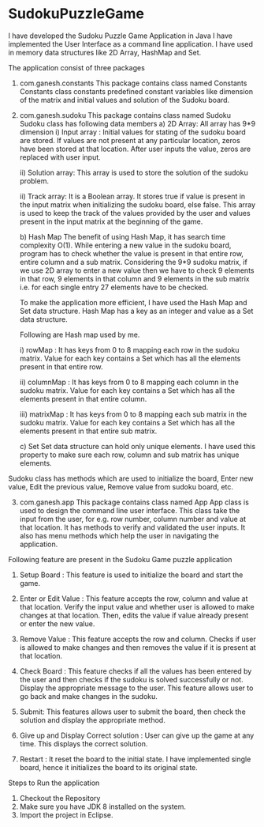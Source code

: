 # SudokuPuzzleGame

I have developed the Sudoku Puzzle Game Application in Java
I have implemented the User Interface as a command line application. I have used in memory data structures like 2D Array, HashMap and Set.

The application consist of three packages
1) com.ganesh.constants
This package contains class named Constants 
Constants class constants predefined constant variables like dimension of the matrix and initial  values and solution of the Sudoku board.

2) com.ganesh.sudoku
This package contains class named Sudoku
Sudoku class has following data members
	a) 2D Array: All array has 9*9 dimension
	i) Input array : Initial values for stating of the sudoku board are stored. If values are not present at any particular location, zeros have been stored at that location. After user inputs the value, zeros are replaced with user input.

	ii) Solution array: This array is used to store the solution of the sudoku problem.

	ii) Track array: It is a Boolean array. It stores true if value is present in the input matrix when initializing the sudoku board, else false. This array is used to keep the track of the values provided by the user and values present in the input matrix at the beginning of the game.

	b) Hash Map
	The benefit of using Hash Map, it has search time complexity O(1). While entering a new value in the sudoku board, program has to check whether the value is present in that entire row, entire column and a sub matrix. Considering the 9*9 sudoku matrix, if we use 2D array to enter a new value then we have to check 9 elements in that row, 9 elements in that column and 9 elements in the sub matrix i.e. for each single entry 27 elements have to be checked.

	To make the application more efficient, I have used the Hash Map and Set data structure. Hash Map has a key as an integer and value as a Set data structure.

	Following are Hash map used by me.

	i) rowMap : It has keys from 0 to 8 mapping each row in the sudoku matrix. Value for each key contains a Set which has all the elements present in that entire row.

	ii) columnMap : It has keys from 0 to 8 mapping each column in the sudoku matrix. Value for each key contains a Set which has all the elements present in that entire column.

	iii) matrixMap : It has keys from 0 to 8 mapping each sub matrix in the sudoku matrix. Value for each key contains a Set which has all the elements present in that entire sub matrix.

	c) Set
	Set data structure can hold only unique elements. I have used this property to make sure each row, column and sub matrix has unique elements.

Sudoku class has methods which are used to initialize the board, Enter new value, Edit the previous value, Remove value from sudoku board, etc.

3) com.ganesh.app
This package contains class named App
App class is used to design the command line user interface. This class take the input from the user, for e.g. row number, column number and value at that location. It has methods to verify and validated the user inputs. It also has menu methods which help the user in navigating the application.

Following feature are present in the Sudoku Game puzzle application

1) Setup Board : This feature is used to initialize the board and start the game.

2) Enter or Edit Value : This feature accepts the row, column and value at that location. Verify the input value and whether user is allowed to make changes at that location. Then, edits the value if value already present or enter the new value.

3) Remove Value : This feature accepts the row and column. Checks if user is allowed to make changes and then removes the value if it is present at that location.

4) Check Board : This feature checks if all the values has been entered by the user and then checks if the sudoku is solved successfully or not. Display the appropriate message to the user. This feature allows user to go back  and make changes in the sudoku.

5) Submit: This features allows user to submit the board, then check the solution and display the appropriate method.

6) Give up and Display Correct solution : User can give up the game at any time. This displays the correct solution.

7) Restart : It reset the board to the initial state. I have implemented single board, hence it initializes the board to its original state.


Steps to Run the application 
1) Checkout the Repository
2) Make sure you have JDK 8 installed on the system.
3) Import the project in Eclipse.
